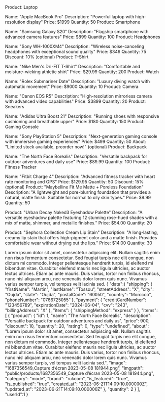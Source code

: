 Product: Laptop

Name: "Apple MacBook Pro"
Description: "Powerful laptop with high-resolution display"
Price: $1999
Quantity: 50
Product: Smartphone

Name: "Samsung Galaxy S20"
Description: "Flagship smartphone with advanced camera features"
Price: $899
Quantity: 100
Product: Headphones

Name: "Sony WH-1000XM4"
Description: "Wireless noise-canceling headphones with exceptional sound quality"
Price: $349
Quantity: 75
Discount: 10% (optional)
Product: T-Shirt

Name: "Nike Men's Dri-FIT T-Shirt"
Description: "Comfortable and moisture-wicking athletic shirt"
Price: $29.99
Quantity: 200
Product: Watch

Name: "Rolex Submariner Date"
Description: "Luxury diving watch with automatic movement"
Price: $9000
Quantity: 10
Product: Camera

Name: "Canon EOS R5"
Description: "High-resolution mirrorless camera with advanced video capabilities"
Price: $3899
Quantity: 20
Product: Sneakers

Name: "Adidas Ultra Boost 21"
Description: "Running shoes with responsive cushioning and breathable upper"
Price: $180
Quantity: 150
Product: Gaming Console

Name: "Sony PlayStation 5"
Description: "Next-generation gaming console with immersive gaming experiences"
Price: $499
Quantity: 50
About: "Limited stock available, preorder now!" (optional)
Product: Backpack

Name: "The North Face Borealis"
Description: "Versatile backpack for outdoor adventures and daily use"
Price: $89.99
Quantity: 100
Product: Fitness Tracker

Name: "Fitbit Charge 4"
Description: "Advanced fitness tracker with heart rate monitoring and GPS"
Price: $129.95
Quantity: 50
Discount: 15% (optional)
Product: "Maybelline Fit Me Matte + Poreless Foundation"
Description: "A lightweight and pore-blurring foundation that provides a natural, matte finish. Suitable for normal to oily skin types."
Price: $8.99
Quantity: 50

Product: "Urban Decay Naked3 Eyeshadow Palette"
Description: "A versatile eyeshadow palette featuring 12 stunning rose-hued shades with a mix of matte, shimmer, and metallic finishes."
Price: $54.00
Quantity: 20

Product: "Sephora Collection Cream Lip Stain"
Description: "A long-lasting, creamy lip stain that offers high-pigment color and a matte finish. Provides comfortable wear without drying out the lips."
Price: $14.00
Quantity: 30



Lorem ipsum dolor sit amet, consectetur adipiscing elit. Nullam sagittis enim non risus fermentum consectetur. Sed feugiat turpis nec elit congue, non dictum mi commodo. Integer pellentesque hendrerit turpis, id eleifend mi bibendum vitae. Curabitur eleifend mauris nec ligula ultricies, ac auctor lectus ultrices. Etiam ac ante mauris. Duis varius, tortor non finibus rhoncus, nunc nisl aliquam arcu, nec venenatis dolor lorem quis nunc. Vivamus varius semper turpis, vel tempus velit lacinia sed. 
{
  "data":{
    "shipping": {
        "firstName": "Martin",
        "lastName": "Tossou",
        "streetAddress": "X",
        "city": "Oujda",
        "state": "Oujda",
        "postalCode": "60050",
        "country": "Morocco",
        "phoneNumber": "0766725055"
    },
    "payment": {
        "creditCardNumber": "123456789",
        "expirationDate": "2024-06-04",
        "cvv": "243",
        "billingAddress": "X"
    },
    "items": {
        "shippingMethod": "express"
    }
  },
  "items": [
        {
            "product": {
                "id": 1,
                "name": "The North Face Borealis",
                "description": "Versatile backpack for outdoor adventures and daily us",
                "price": 900,
                "discount": 10,
                "quantity": 20,
                "rating": 0,
                "type": "undefined",
                "about": "Lorem ipsum dolor sit amet, consectetur adipiscing elit. Nullam sagittis enim non risus fermentum consectetur. Sed feugiat turpis nec elit congue, non dictum mi commodo. Integer pellentesque hendrerit turpis, id eleifend mi bibendum vitae. Curabitur eleifend mauris nec ligula ultricies, ac auctor lectus ultrices. Etiam ac ante mauris. Duis varius, tortor non finibus rhoncus, nunc nisl aliquam arcu, nec venenatis dolor lorem quis nunc. Vivamus varius semper turpis, vel tempus velit lacinia sed.",
                "image": "1687356549_Capture d’écran 2023-05-08 181944.png",
                "imgpath": "public/products/1687356549_Capture d’écran 2023-05-08 181944.png",
                "category": "mode",
                "brand": "rukcom",
                "is_featured": "true",
                "is_published": "true",
                "created_at": "2023-06-21T14:09:10.000000Z",
                "updated_at": "2023-06-21T14:09:10.000000Z"
            },
            "quantity": 2
        }
    ],
    "userId":1
}
